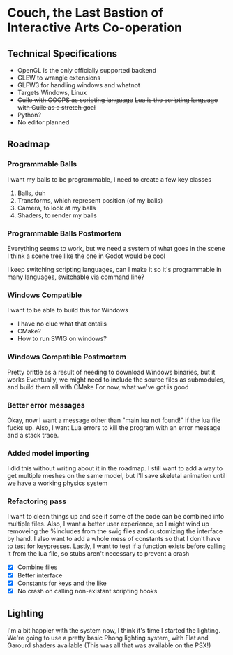 # Couch, the Last Bastion of Interactive Arts Co-operation

## Technical Specifications
- OpenGL is the only officially supported backend
- GLEW to wrangle extensions
- GLFW3 for handling windows and whatnot
- Targets Windows, Linux
- ~~Guile with GOOPS as scripting language~~ ~~Lua is the scripting language with Guile as a stretch goal~~
- Python?
- No editor planned

## Roadmap
### Programmable Balls
I want my balls to be programmable, I need to create a few key classes
1. Balls, duh
2. Transforms, which represent position (of my balls)
3. Camera, to look at my balls
4. Shaders, to render my balls
### Programmable Balls Postmortem
Everything seems to work, but we need a system of what goes in the scene
I think a scene tree like the one in Godot would be cool

I keep switching scripting languages, can I make it so it's programmable in many languages, switchable via command line?

### Windows Compatible
I want to be able to build this for Windows
- I have no clue what that entails
- CMake?
- How to run SWIG on windows?

### Windows Compatible Postmortem
Pretty brittle as a result of needing to download Windows binaries, but it works
Eventually, we might need to include the source files as submodules, and build them all with CMake
For now, what we've got is good

### Better error messages
Okay, now I want a message other than "main.lua not found!" if the lua file fucks up.
Also, I want Lua errors to kill the program with an error message and a stack trace.

### Added model importing
I did this without writing about it in the roadmap. I still want to add a way to get multiple meshes on the same model, but 
I'll save skeletal animation until we have a working physics system

### Refactoring pass
I want to clean things up and see if some of the code can be combined into multiple files.
Also, I want a better user experience, so I might wind up removeing the %includes from the 
swig files and customizing the interface by hand. I also want to add a whole mess of constants
so that I don't have to test for keypresses. Lastly, I want to test if a function exists before
calling it from the lua file, so stubs aren't necessary to prevent a crash

- [X] Combine files
- [X] Better interface
- [X] Constants for keys and the like
- [X] No crash on calling non-existant scripting hooks

## Lighting

I'm a bit happier with the system now, I think it's time I started the lighting.
We're going to use a pretty basic Phong lighting system, with 
Flat and Garourd shaders available (This was all that was available on the PSX!)

